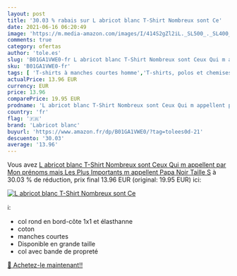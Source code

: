 ```yaml
---
layout: post
title: '30.03 % rabais sur L abricot blanc T-Shirt Nombreux sont Ce'
date: 2021-06-16 06:20:49
image: 'https://m.media-amazon.com/images/I/414S2gZl2iL._SL500_._SL400_.jpg'
comments: true
category: ofertas
author: 'tole.es'
slug: 'B01GA1VWE0-fr L abricot blanc T-Shirt Nombreux sont Ceux Qui m appellent...'
sku: 'B01GA1VWE0-fr'
tags: [ 'T-shirts à manches courtes homme','T-shirts, polos et chemises homme','Vêtements','Vêtements homme','labricot blanc', ]
actualPrice: 13.96 EUR
currency: EUR
price: 13.96
comparePrice: 19.95 EUR
prodname: 'L abricot blanc T-Shirt Nombreux sont Ceux Qui m appellent par Mon prénoms mais Les Plus Importants m appellent Papa Noir Taille S'
country: 'fr'
flag: '🇫🇷'
brand: 'Labricot blanc'
buyurl: 'https://www.amazon.fr/dp/B01GA1VWE0/?tag=tolees0d-21'
descuento: '30.03'
average: '13.96'
---
```


Vous avez [L abricot blanc T-Shirt Nombreux sont Ceux Qui m appellent par Mon prénoms mais Les Plus Importants m appellent Papa Noir Taille S](https://www.amazon.fr/dp/B01GA1VWE0/?tag=tolees0d-21)  à  30.03 % de réduction, prix final  13.96 EUR (original: 19.95 EUR) ici:

[![L abricot blanc T-Shirt Nombreux sont Ce](https://m.media-amazon.com/images/I/414S2gZl2iL._SL500_._SL400_.jpg)](https://www.amazon.fr/dp/B01GA1VWE0/?tag=tolees0d-21)

ℹ️:

- col rond en bord-côte 1x1 et élasthanne
- coton
- manches courtes
- Disponible en grande taille
- col avec bande de propreté

[🛒 Achetez-le maintenant!!](https://www.amazon.fr/dp/B01GA1VWE0/?tag=tolees0d-21)
